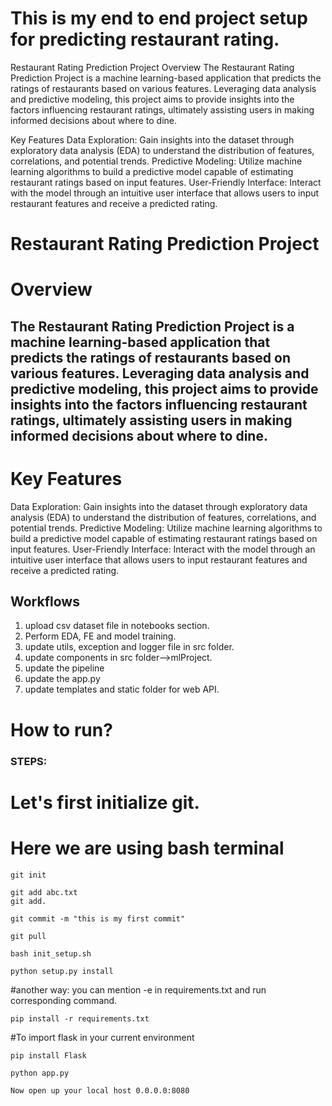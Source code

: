 # This is my end to end project setup for predicting restaurant rating.

Restaurant Rating Prediction Project
Overview
The Restaurant Rating Prediction Project is a machine learning-based application that predicts the ratings of restaurants based on various features. Leveraging data analysis and predictive modeling, this project aims to provide insights into the factors influencing restaurant ratings, ultimately assisting users in making informed decisions about where to dine.

Key Features
Data Exploration: Gain insights into the dataset through exploratory data analysis (EDA) to understand the distribution of features, correlations, and potential trends.
Predictive Modeling: Utilize machine learning algorithms to build a predictive model capable of estimating restaurant ratings based on input features.
User-Friendly Interface: Interact with the model through an intuitive user interface that allows users to input restaurant features and receive a predicted rating.

# Restaurant Rating Prediction Project
# Overview
## The Restaurant Rating Prediction Project is a machine learning-based application that predicts the ratings of restaurants based on various features. Leveraging data analysis and predictive modeling, this project aims to provide insights into the factors influencing restaurant ratings, ultimately assisting users in making informed decisions about where to dine.

# Key Features
Data Exploration: Gain insights into the dataset through exploratory data analysis (EDA) to understand the distribution of features, correlations, and potential trends.
Predictive Modeling: Utilize machine learning algorithms to build a predictive model capable of estimating restaurant ratings based on input features.
User-Friendly Interface: Interact with the model through an intuitive user interface that allows users to input restaurant features and receive a predicted rating.

## Workflows

1. upload csv dataset file in notebooks section.
2. Perform EDA, FE and model training.
3. update utils, exception and logger file in src folder.
4. update components in src folder-->mlProject. 
5. update the pipeline
6. update the app.py
7. update templates and static folder for web API.

# How to run?
### STEPS:

# Let's first initialize git.

# Here we are using bash terminal
```
git init
```

```
git add abc.txt
git add.
```

```
git commit -m "this is my first commit"
```

```
git pull
```

```
bash init_setup.sh
```

```
python setup.py install
```

#another way: you can mention -e in requirements.txt and run corresponding command.

```
pip install -r requirements.txt
```

#To import flask in your current environment

```
pip install Flask
```

```
python app.py
```

```
Now open up your local host 0.0.0.0:8080
```

